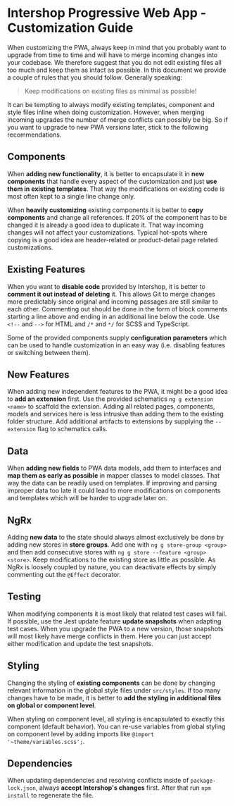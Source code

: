 # Intershop Progressive Web App - Customization Guide

When customizing the PWA, always keep in mind that you probably want to upgrade from time to time and will have to merge incoming changes into your codebase. We therefore suggest that you do not edit existing files all too much and keep them as intact as possible. In this document we provide a couple of rules that you should follow. Generally speaking:

> Keep modifications on existing files as minimal as possible!

It can be tempting to always modify existing templates, component and style files inline when doing customization. However, when merging incoming upgrades the number of merge conflicts can possibly be big. So if you want to upgrade to new PWA versions later, stick to the following recommendations.

## Components

When **adding new functionality**, it is better to encapsulate it in **new components** that handle every aspect of the customization and just **use them in existing templates**. That way the modifications on existing code is most often kept to a single line change only.

When **heavily customizing** existing components it is better to **copy components** and change all references. If 20% of the component has to be changed it is already a good idea to duplicate it. That way incoming changes will not affect your customizations. Typical hot-spots where copying is a good idea are header-related or product-detail page related customizations.

## Existing Features

When you want to **disable code** provided by Intershop, it is better to **comment it out instead of deleting** it. This allows Git to merge changes more predictably since original and incoming passages are still similar to each other. Commenting out should be done in the form of block comments starting a line above and ending in an additional line below the code. Use `<!--` and `-->` for HTML and `/*` and `*/` for SCSS and TypeScript.

Some of the provided components supply **configuration parameters** which can be used to handle customization in an easy way (i.e. disabling features or switching between them).

## New Features

When adding new independent features to the PWA, it might be a good idea to **add an extension** first. Use the provided schematics `ng g extension <name>` to scaffold the extension. Adding all related pages, components, models and services here is less intrusive than adding them to the existing folder structure. Add additional artifacts to extensions by supplying the `--extension` flag to schematics calls.

## Data

When **adding new fields** to PWA data models, add them to interfaces and **map them as early as possible** in mapper classes to model classes. That way the data can be readily used on templates. If improving and parsing improper data too late it could lead to more modifications on components and templates which will be harder to upgrade later on.

## NgRx

Adding **new data** to the state should always almost exclusively be done by adding new stores in **store groups**. Add one with `ng g store-group <group>` and then add consecutive stores with `ng g store --feature <group> <store>`. Keep modifications to the existing store as little as possible. As NgRx is loosely coupled by nature, you can deactivate effects by simply commenting out the `@Effect` decorator.

## Testing

When modifying components it is most likely that related test cases will fail. If possible, use the Jest update feature **update snapshots** when adapting test cases. When you upgrade the PWA to a new version, those snapshots will most likely have merge conflicts in them. Here you can just accept either modification and update the test snapshots.

## Styling

Changing the styling of **existing components** can be done by changing relevant information in the global style files under `src/styles`. If too many changes have to be made, it is better to **add the styling in additional files on global or component level**.

When styling on component level, all styling is encapsulated to exactly this component (default behavior). You can re-use variables from global styling on component level by adding imports like `@import '~theme/variables.scss';`.

## Dependencies

When updating dependencies and resolving conflicts inside of `package-lock.json`, always **accept Intershop's changes** first. After that run `npm install` to regenerate the file.
